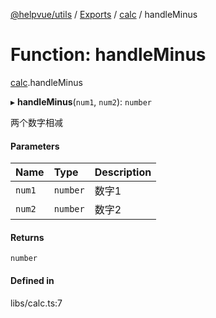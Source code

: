 [@helpvue/utils](../README.md) / [Exports](../modules.md) / [calc](../modules/calc.md) / handleMinus

# Function: handleMinus

[calc](../modules/calc.md).handleMinus

▸ **handleMinus**(`num1`, `num2`): `number`

两个数字相减

#### Parameters

| Name | Type | Description |
| :------ | :------ | :------ |
| `num1` | `number` | 数字1 |
| `num2` | `number` | 数字2 |

#### Returns

`number`

#### Defined in

libs/calc.ts:7
